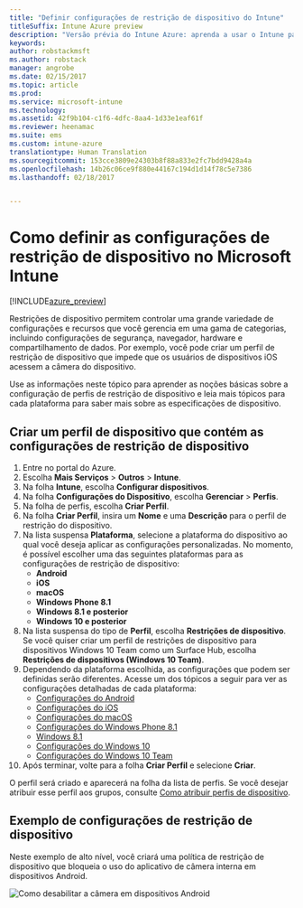 ```yaml
---
title: "Definir configurações de restrição de dispositivo do Intune"
titleSuffix: Intune Azure preview
description: "Versão prévia do Intune Azure: aprenda a usar o Intune para definir configurações e recursos nos dispositivos gerenciados."
keywords: 
author: robstackmsft
ms.author: robstack
manager: angrobe
ms.date: 02/15/2017
ms.topic: article
ms.prod: 
ms.service: microsoft-intune
ms.technology: 
ms.assetid: 42f9b104-c1f6-4dfc-8aa4-1d33e1eaf61f
ms.reviewer: heenamac
ms.suite: ems
ms.custom: intune-azure
translationtype: Human Translation
ms.sourcegitcommit: 153cce3809e24303b8f88a833e2fc7bdd9428a4a
ms.openlocfilehash: 14b26c06ce9f880e44167c194d1d14f78c5e7386
ms.lasthandoff: 02/18/2017


---
```


# <a name="how-to-configure-device-restriction-settings-in-microsoft-intune"></a>Como definir as configurações de restrição de dispositivo no Microsoft Intune

[!INCLUDE[azure_preview](../includes/azure_preview.md)]

Restrições de dispositivo permitem controlar uma grande variedade de configurações e recursos que você gerencia em uma gama de categorias, incluindo configurações de segurança, navegador, hardware e compartilhamento de dados. Por exemplo, você pode criar um perfil de restrição de dispositivo que impede que os usuários de dispositivos iOS acessem a câmera do dispositivo.

Use as informações neste tópico para aprender as noções básicas sobre a configuração de perfis de restrição de dispositivo e leia mais tópicos para cada plataforma para saber mais sobre as especificações de dispositivo.

## <a name="create-a-device-profile-containing-device-restriction-settings"></a>Criar um perfil de dispositivo que contém as configurações de restrição de dispositivo

1. Entre no portal do Azure.
2. Escolha **Mais Serviços** > **Outros** > **Intune**.
3. Na folha **Intune**, escolha **Configurar dispositivos**.
2. Na folha **Configurações do Dispositivo**, escolha **Gerenciar** > **Perfis**.
3. Na folha de perfis, escolha **Criar Perfil**.
4. Na folha **Criar Perfil**, insira um **Nome** e uma **Descrição** para o perfil de restrição do dispositivo.
5. Na lista suspensa **Plataforma**, selecione a plataforma do dispositivo ao qual você deseja aplicar as configurações personalizadas. No momento, é possível escolher uma das seguintes plataformas para as configurações de restrição de dispositivo:
    - **Android**
    - **iOS**
    - **macOS**
    - **Windows Phone 8.1**
    - **Windows 8.1 e posterior**
    - **Windows 10 e posterior**
6. Na lista suspensa do tipo de **Perfil**, escolha **Restrições de dispositivo**. Se você quiser criar um perfil de restrições de dispositivo para dispositivos Windows 10 Team como um Surface Hub, escolha **Restrições de dispositivos (Windows 10 Team)**.
7. Dependendo da plataforma escolhida, as configurações que podem ser definidas serão diferentes. Acesse um dos tópicos a seguir para ver as configurações detalhadas de cada plataforma:
    - [Configurações do Android](device-restrictions-for-android.md)
    - [Configurações do iOS](device-restrictions-for-ios.md)
    - [Configurações do macOS](device-restrictions-for-macos.md)
    - [Configurações do Windows Phone 8.1](device-restrictions-for-windows-phone-8-1.md)
    - [Windows 8.1](device-restrictions-for-windows-8-1.md)
    - [Configurações do Windows 10](device-restrictions-for-windows-10.md)
    - [Configurações do Windows 10 Team](device-restrictions-for-windows-10-team.md)
8. Após terminar, volte para a folha **Criar Perfil** e selecione **Criar**.

O perfil será criado e aparecerá na folha da lista de perfis.
Se você desejar atribuir esse perfil aos grupos, consulte [Como atribuir perfis de dispositivo](how-to-assign-device-profiles.md).

## <a name="example-of-device-restriction-settings"></a>Exemplo de configurações de restrição de dispositivo

Neste exemplo de alto nível, você criará uma política de restrição de dispositivo que bloqueia o uso do aplicativo de câmera interna em dispositivos Android.

![Como desabilitar a câmera em dispositivos Android](./media/disable-android-camera.png)



